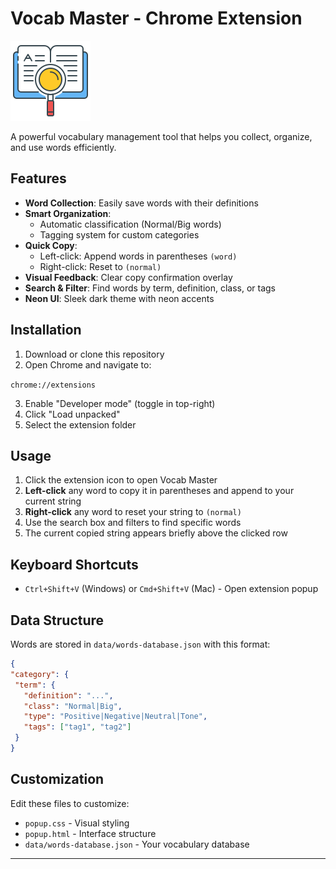 # Vocab Master - Chrome Extension

![Extension Icon](icons/icon128.png)

A powerful vocabulary management tool that helps you collect, organize, and use words efficiently.

## Features

- **Word Collection**: Easily save words with their definitions
- **Smart Organization**: 
  - Automatic classification (Normal/Big words)
  - Tagging system for custom categories
- **Quick Copy**:
  - Left-click: Append words in parentheses `(word)`
  - Right-click: Reset to `(normal)`
- **Visual Feedback**: Clear copy confirmation overlay
- **Search & Filter**: Find words by term, definition, class, or tags
- **Neon UI**: Sleek dark theme with neon accents

## Installation

1. Download or clone this repository
2. Open Chrome and navigate to:

`chrome://extensions`

3. Enable "Developer mode" (toggle in top-right)
4. Click "Load unpacked"
5. Select the extension folder

## Usage

1. Click the extension icon to open Vocab Master
2. **Left-click** any word to copy it in parentheses and append to your current string
3. **Right-click** any word to reset your string to `(normal)`
4. Use the search box and filters to find specific words
5. The current copied string appears briefly above the clicked row

## Keyboard Shortcuts

- `Ctrl+Shift+V` (Windows) or `Cmd+Shift+V` (Mac) - Open extension popup

## Data Structure

Words are stored in `data/words-database.json` with this format:
```json
{
"category": {
 "term": {
   "definition": "...",
   "class": "Normal|Big",
   "type": "Positive|Negative|Neutral|Tone",
   "tags": ["tag1", "tag2"]
 }
}
```

## Customization

Edit these files to customize:
- `popup.css` - Visual styling
- `popup.html` - Interface structure
- `data/words-database.json` - Your vocabulary database

---